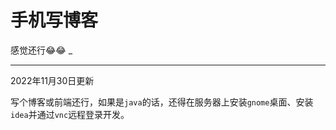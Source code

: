 # 手机写博客

<PhoneSnapshot url="https://z.wiki/autoupload/2022-09-12/2c6aadcad41f45e5949378a80ec74cba.95f77c3374684fb59eca84ba1321daa0.052EC7A2-926B-4B17-93A5-76D1E9AC3155.jpeg" title="手机写博客" alt="手机写博客" />

<PhoneSnapshot url="https://8.z.wiki/autoupload/2022-09-12/87c9401971d746d4bbef73b69d413bb2.6EC0C782-6B1C-41A0-A62B-2C6C24D52722.png" title="手机写博客" alt="手机写博客" />

感觉还行😂😂
_


----

2022年11月30日更新

写个博客或前端还行，如果是`java`的话，还得在服务器上安装`gnome`桌面、安装`idea`并通过`vnc`远程登录开发。
